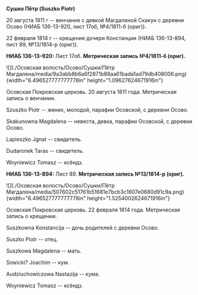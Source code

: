 **Сушко Пётр (Suszko Piotr)**

20 августа 1811 г -- венчание с девкой Магдаленой Скакун с деревни Осово
(НИАБ 136-13-920, лист 17об, №4/1811-б (ориг)).

22 февраля 1814 г -- крещение дочери Констанции (НИАБ 136-13-894, лист
89, №13/1814-р (ориг)).

**НИАБ 136-13-920:** Лист 17об. **Метрическая запись №4/1811-б (ориг).**

![](./Осовская волость/Осово/Сушки/Пётр Магдалена/media/9a3abb8b6a6f2871b88aa61bada1ad79db408006.png){width="6.496527777777778in"
height="1.09627624671916in"}

Осовская Покровская церковь. 20 августа 1811 года. Метрическая запись о
венчании.

Szuszko Piotr -- жених, молодой, парафии Осовской, с деревни Осово.

Skakunowna Magdalena -- невеста, девка, парафии Осовской, с деревни
Осово.

Lаpieszko Jgnat -- свидетель.

Dudaronek Taras -- свидетель.

Woyniewicz Tomasz -- ксёндз.

**НИАБ 136-13-894:** Лист 89. **Метрическая запись №13/1814-р (ориг).**

![](./Осовская волость/Осово/Сушки/Пётр Магдалена/media/507602c51761b51681e7bcb3c1607e0680d91c9a.png){width="6.496527777777778in"
height="1.5254002624671916in"}

Осовская Покровская церковь. 22 февраля 1814 года. Метрическая запись о
крещении.

Suszkowna Konstancija -- дочь родителей с деревни Осовo.

Suszko Piotr -- отец.

Suszkowa Magdalena -- мать.

Sowicki? Joachim -- кум.

Audziuchowiczowa Nastazija -- кума.

Woyniewicz Tomasz -- ксёндз.
